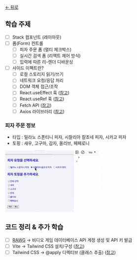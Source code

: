 [← 뒤로](../README.md)

## 학습 주제

- [ ] Stack 컴포넌트 (레이아웃)
- [ ] 폼(Form) 컨트롤
  - [ ] 피자 주문 폼 (멀티 체크박스)
  - [ ] 실시간 검색 폼 (리액트 제어 방식)
  - [ ] 입력에 따른 리-렌더 디바운싱
- [ ] 사이드 이펙트란?
  - [ ] 로컬 스토리지 읽기/쓰기
  - [ ] 네트워크 요청/응답 처리
  - [ ] DOM 객체 접근/조작
  - [ ] React.useEffect 훅 ([참고](https://react.dev/reference/react/useEffect))
  - [ ] React.useRef 훅 ([참고](https://react.dev/reference/react/useRef))
  - [ ] Fetch API ([참고](https://developer.mozilla.org/ko/docs/Web/API/Fetch_API))
  - [ ] Axios 라이브러리 ([참고](hhttps://axios-http.com/kr/))

### 피자 주문 정보

- 타입 : 밀라노 스폰티니 피자, 시찰리아 칼초네 피자, 시카고 피자
- 토핑 : 새우, 고구마, 감자, 올리브, 페페로니

<img src="./assets/pizza-order.gif" height="200" alt />

## 코드 정리 & 추가 학습

- [ ] [RAWG](https://rawg.io) → 비디오 게임 데이터베이스 API 계정 생성 및 API 키 발급
- [ ] Vite → Tailwind CSS 설치/구성 ([참고](https://tailwindcss.com/docs/guides/vite))
- [ ] Tailwind CSS → @apply 디렉티브 (클래스 추출) ([참고](https://tailwindcss.com/docs/reusing-styles#extracting-classes-with-apply))